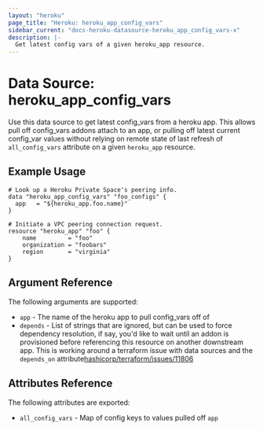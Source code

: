 ```yaml
---
layout: "heroku"
page_title: "Heroku: heroku_app_config_vars"
sidebar_current: "docs-heroku-datasource-heroku_app_config_vars-x"
description: |-
  Get latest config vars of a given heroku_app resource.
---
```


# Data Source: heroku_app_config_vars

Use this data source to get latest config_vars from a heroku app. This allows pull off config_vars addons attach to an app, or pulling off latest current config_var values without relying on remote state of last refresh of `all_config_vars` attribute on a given `heroku_app` resource.

## Example Usage

```hcl
# Look up a Heroku Private Space's peering info. 
data "heroku_app_config_vars" "foo_configs" {
  app   = "${heroku_app.foo.name}"
}

# Initiate a VPC peering connection request.
resource "heroku_app" "foo" {
    name         = "foo"
    organization = "foobars"
    region       = "virginia"
}
```

## Argument Reference

The following arguments are supported:

* `app` - The name of the heroku app to pull config_vars off of
* `depends` - List of strings that are ignored, but can be used to force dependency resolution, if say, you'd like to wait until an addon is provisioned before referencing this resource on another downstream app. This is working around a terraform issue with data sources and the `depends_on` attribute[hashicorp/terraform/issues/11806](https://github.com/hashicorp/terraform/issues/11806)

## Attributes Reference

The following attributes are exported:

* `all_config_vars` - Map of config keys to values pulled off `app`

